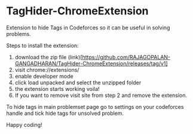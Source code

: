 # TagHider-ChromeExtension

Extension to hide Tags in Codeforces so it can be useful in solving problems.


Steps to install the extension:
1. download the zip file (link)[https://github.com/RAJAGOPALAN-GANGADHARAN/TagHider-ChromeExtension/releases/tag/v1]
2. visit chrome://extensions/
3. enable developer mode
4. click load unpacked and select the unzipped folder
5. the extension starts working voila!
6. If you want to remove visit site from step 2 and remove the extension.


To hide tags in main problemset page go to settings on your codeforces handle and tick hide tags for unsolved problem.


Happy coding!
